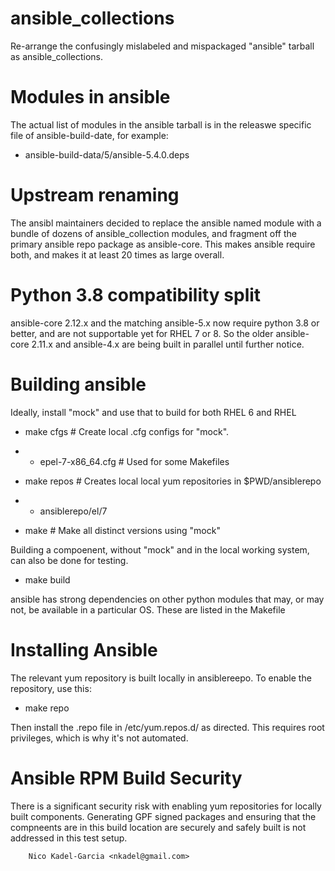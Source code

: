 ansible_collections
===================

Re-arrange the confusingly mislabeled and mispackaged "ansible"
tarball as ansible_collections.

Modules in ansible
==================


The actual list of modules in the ansible tarball is in the releaswe
specific file of ansible-build-date, for example:

* ansible-build-data/5/ansible-5.4.0.deps

Upstream renaming
=================

The ansibl maintainers decided to replace the ansible named module
with a bundle of dozens of ansible_collection modules, and fragment
off the primary ansible repo package as ansible-core. This makes
ansible require both, and makes it at least 20 times as large overall.

Python 3.8 compatibility split
==============================

ansible-core 2.12.x and the matching ansible-5.x now require python
3.8 or better, and are not supportable yet for RHEL 7 or 8. So the
older ansible-core 2.11.x and ansible-4.x are being built in parallel
until further notice.

Building ansible
===============

Ideally, install "mock" and use that to build for both RHEL 6 and RHEL

* make cfgs # Create local .cfg configs for "mock".
* * epel-7-x86_64.cfg # Used for some Makefiles

* make repos # Creates local local yum repositories in $PWD/ansiblerepo
* * ansiblerepo/el/7

* make # Make all distinct versions using "mock"

Building a compoenent, without "mock" and in the local working system,
can also be done for testing.

* make build

ansible has strong dependencies on other python modules that may, or may not,
be available in a particular OS. These are listed in the Makefile

Installing Ansible
=================

The relevant yum repository is built locally in ansiblereepo. To enable the repository, use this:

* make repo

Then install the .repo file in /etc/yum.repos.d/ as directed. This
requires root privileges, which is why it's not automated.

Ansible RPM Build Security
====================

There is a significant security risk with enabling yum repositories
for locally built components. Generating GPF signed packages and
ensuring that the compneents are in this build location are securely
and safely built is not addressed in this test setup.

		Nico Kadel-Garcia <nkadel@gmail.com>
